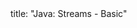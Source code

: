 <frontmatter>
title: "Java: Streams - Basic"
</frontmatter>

<include src="unit-inPage-asFlat.md" boilerplate />